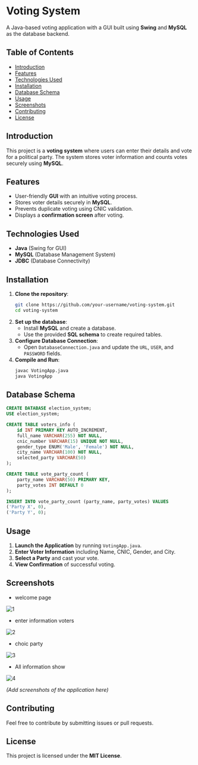 # Voting System

A Java-based voting application with a GUI built using **Swing** and **MySQL** as the database backend.

## Table of Contents
- [Introduction](#introduction)
- [Features](#features)
- [Technologies Used](#technologies-used)
- [Installation](#installation)
- [Database Schema](#database-schema)
- [Usage](#usage)
- [Screenshots](#screenshots)
- [Contributing](#contributing)
- [License](#license)

## Introduction
This project is a **voting system** where users can enter their details and vote for a political party. The system stores voter information and counts votes securely using **MySQL**.

## Features
- User-friendly **GUI** with an intuitive voting process.
- Stores voter details securely in **MySQL**.
- Prevents duplicate voting using CNIC validation.
- Displays a **confirmation screen** after voting.

## Technologies Used
- **Java** (Swing for GUI)
- **MySQL** (Database Management System)
- **JDBC** (Database Connectivity)

## Installation
1. **Clone the repository**:
   ```sh
   git clone https://github.com/your-username/voting-system.git
   cd voting-system
   ```
2. **Set up the database**:
   - Install **MySQL** and create a database.
   - Use the provided **SQL schema** to create required tables.
3. **Configure Database Connection**:
   - Open `DatabaseConnection.java` and update the `URL`, `USER`, and `PASSWORD` fields.
4. **Compile and Run**:
   ```sh
   javac VotingApp.java
   java VotingApp
   ```

## Database Schema
```sql
CREATE DATABASE election_system;
USE election_system;

CREATE TABLE voters_info (
    id INT PRIMARY KEY AUTO_INCREMENT,
    full_name VARCHAR(255) NOT NULL,
    cnic_number VARCHAR(15) UNIQUE NOT NULL,
    gender_type ENUM('Male', 'Female') NOT NULL,
    city_name VARCHAR(100) NOT NULL,
    selected_party VARCHAR(50)
);

CREATE TABLE vote_party_count (
    party_name VARCHAR(50) PRIMARY KEY,
    party_votes INT DEFAULT 0
);

INSERT INTO vote_party_count (party_name, party_votes) VALUES
('Party X', 0),
('Party Y', 0);
```

## Usage
1. **Launch the Application** by running `VotingApp.java`.
2. **Enter Voter Information** including Name, CNIC, Gender, and City.
3. **Select a Party** and cast your vote.
4. **View Confirmation** of successful voting.

## Screenshots

- welcome page

![1](https://github.com/user-attachments/assets/c69fb732-3875-4919-9edc-2746fc1b1083)


- enter information voters



![2](https://github.com/user-attachments/assets/5399c357-b7aa-4559-90b5-144ec4121224)


- choic party

    
![3](https://github.com/user-attachments/assets/4851a38c-c6ea-4999-a06e-49499666a970)


- All information show



    
![4](https://github.com/user-attachments/assets/798359a8-22a6-4699-a99c-62af54315f42)

_(Add screenshots of the application here)_

## Contributing
Feel free to contribute by submitting issues or pull requests.

## License
This project is licensed under the **MIT License**.
